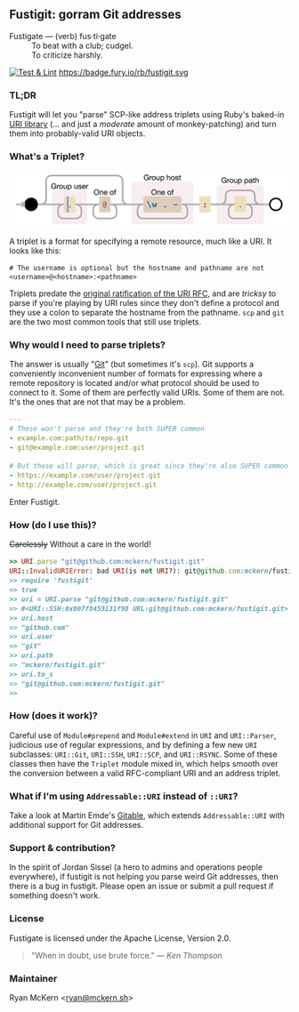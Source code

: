 ## Fustigit: gorram Git addresses

<dl>
    <dt>Fustigate &#8212; (verb) fus&middot;ti&middot;gate </dd>
    <dd>To beat with a club; cudgel.</dd>
    <dd>To criticize harshly.</dd>
</dl>

[![Test & Lint](https://github.com/mckern/fustigit/actions/workflows/tests.yaml/badge.svg)](https://github.com/mckern/fustigit/actions/workflows/tests.yaml)
<https://badge.fury.io/rb/fustigit.svg>

### TL;DR

Fustigit will let you "parse" SCP-like address triplets using Ruby's baked-in [URI library](https://ruby-doc.org/stdlib-2.5.7/libdoc/uri/rdoc/index.html) (... and just a *moderate* amount of monkey-patching) and turn them into probably-valid URI objects.

### What's a Triplet?

<a href="https://www.debuggex.com/r/NtHqyDI9LUz-UMia"><img src="readme/railroad-diagram.jpg"></a>

A triplet is a format for specifying a remote resource, much like a URI. It looks like this:

    # The username is optional but the hostname and pathname are not
    <username>@<hostname>:<pathname>

Triplets predate the [original ratification of the URI RFC](https://tools.ietf.org/html/rfc2396), and are *tricksy* to parse if you're playing by URI rules since they don't define a protocol and they use a colon to separate the hostname from the pathname. `scp` and `git` are the two most common tools that still use triplets.

### Why would I need to parse triplets?

The answer is usually "[Git](https://git-scm.com)" (but sometimes it's `scp`). Git supports a conveniently inconvenient number of formats for expressing where a remote repository is located and/or what protocol should be used to connect to it. Some of them are perfectly valid URIs. Some of them are not. It's the ones that are not that may be a problem.

```yaml
---
# These won't parse and they're both SUPER common
- example.com:path/to/repo.git
- git@example.com:user/project.git

# But these will parse, which is great since they're also SUPER common
- https://example.com/user/project.git
- http://example.com/user/project.git
```

Enter Fustigit.

### How (do I use this)?

<s>Carelessly</s> Without a care in the world!

```ruby
>> URI.parse "git@github.com:mckern/fustigit.git"
URI::InvalidURIError: bad URI(is not URI?): git@github.com:mckern/fustigit.git [/some/path/for/ruby/lib/ruby/2.1.0/uri/common.rb:176:in `split']
>> require 'fustigit'
=> true
>> uri = URI.parse "git@github.com:mckern/fustigit.git"
=> #<URI::SSH:0x007f8459131f98 URL:git@github.com:mckern/fustigit.git>
>> uri.host
=> "github.com"
>> uri.user
=> "git"
>> uri.path
=> "mckern/fustigit.git"
>> uri.to_s
=> "git@github.com:mckern/fustigit.git"
>>
```

### How (does it work)?

Careful use of `Module#prepend` and `Module#extend` in `URI` and `URI::Parser`, judicious use of regular expressions, and by defining a few new `URI` subclasses: `URI::Git`, `URI::SSH`, `URI::SCP`, and `URI::RSYNC`. Some of these classes then have the `Triplet` module mixed in, which helps smooth over the conversion between a valid RFC-compliant URI and an address triplet.

### What if I'm using `Addressable::URI` instead of `::URI`?

Take a look at Martin Emde's [Gitable](https://github.com/martinemde/gitable), which extends `Addressable::URI` with additional support for Git addresses.

### Support & contribution?

In the spirit of Jordan Sissel (a hero to admins and operations people everywhere), if fustigit is not helping you parse weird Git addresses, then there is a bug in fustigit. Please open an issue or submit a pull request if something doesn't work.

### License

Fustigate is licensed under the Apache License, Version 2.0.

> "When in doubt, use brute force."
>    &#8213; <cite>Ken Thompson</cite>

### Maintainer

Ryan McKern &lt;ryan@mckern.sh&gt;
